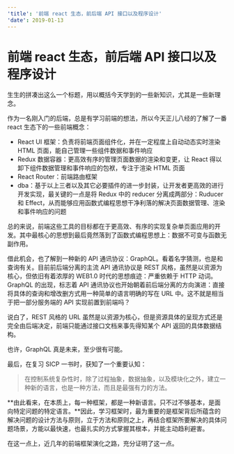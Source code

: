 ```yaml
---
'title': '前端 react 生态，前后端 API 接口以及程序设计'
'date': 2019-01-13
---
```

# 前端 react 生态，前后端 API 接口以及程序设计

生生的拼凑出这么一个标题，用以概括今天学到的一些新知识，尤其是一些新理念。

作为一名刚入门的后端，总是有学习前端的想法，所以今天正儿八经的了解了一番 react 生态下的一些前端概念：

- React UI 框架：负责将前端页面组件化，并在一定程度上自动动态实时渲染 HTML 页面，能自己管理一些组件数据和事件响应
- Redux 数据容器：更高效有序的管理页面数据的渲染和变更，让 React 得以卸下组件数据管理和事件响应的包袱，专注于渲染 HTML 页面
- React Router：前端路由框架
- dba：基于以上三者以及其它必要插件的进一步封装，让开发者更高效的进行开发实现，最关键的一点是将 Redux 中的 reducer 分离成两部分：Ruducer 和 Effect，从而能够应用函数式编程思想干净利落的解决页面数据管理、渲染和事件响应的问题

总的来说，前端这些工具的目标都在于更高效、有序的实现复杂单页面应用的开发。其中最核心的思想到最后竟然落到了函数式编程思想上：数据不可变与函数无副作用。

借此机会，也了解到一种新的 API 通讯协议：GraphQL。看着名字猜测，也是和查询有关。目前前后端分离的主流 API 通讯协议是 REST 风格，虽然是以资源为核心，但依旧有着浓厚的 WEB1.0 时代的思想痕迹：严重依赖于 HTTP 动词。GraphQL 的出现，标志着 API 通讯协议也开始朝着前后端分离的方向演进：直接将具体的查询和增改删方式用一种简单的语言明确的写在 URL 中。这不就是相当于把一部分服务端的 API 实现前置到前端吗？

说白了，REST 风格的 URL 虽然是以资源为核心，但是资源具体的呈现方式还是完全由后端决定，前端只能通过接口文档来事先得知某个 API 返回的具体数据结构。

也许，GraphQL 真是未来，至少很有可能。

最后，在复习 SICP 一书时，获知了一个重要认知：

> 在控制系统复杂性时，除了过程抽象，数据抽象，以及模块化之外，建立一种新的语言，也是一种方法，而且是最强有力的方法。

**由此看来，在本质上，每一种框架，都是一种新语言。只不过不够基本，是面向特定问题的特定语言。**因此，学习框架时，最为重要的是框架背后所蕴含的解决问题的设计方法与原则，立于方法和原则之上，再结合框架所要解决的具体问题场景，方能以最快速，也最扎实的方式掌握其根本，并能主动趋利避害。

在这一点上，近几年的前端框架演化之路，充分证明了这一点。